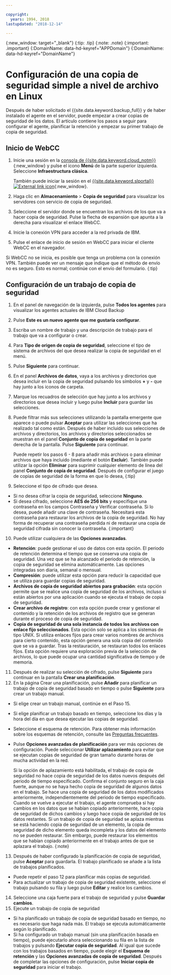 ```yaml
---

copyright:
  years: 1994, 2018
lastupdated: "2018-12-14"

---
```

{:new_window: target="_blank"}
{:tip: .tip}
{:note: .note}
{:important: .important}
{:DomainName: data-hd-keyref="APPDomain"}
{:DomainName: data-hd-keyref="DomainName"}

# Configuración de una copia de seguridad simple a nivel de archivo en Linux

Después de haber solicitado el {{site.data.keyword.backup_full}} y de haber instalado el agente en el servidor, puede empezar a crear copias de seguridad de los datos. El artículo contiene los pasos a seguir para configurar el agente, planificar la retención y empezar su primer trabajo de copia de seguridad.

## Inicio de WebCC

1. Inicie una sesión en la [consola de {{site.data.keyword.cloud_notm}}](https://{DomainName}/catalog/){:new_window} y pulse el icono **Menú** de la parte superior izquierda. Seleccione **Infraestructura clásica**.

   También puede iniciar la sesión en el [{{site.data.keyword.slportal}} ![External link icon](../../icons/launch-glyph.svg "External link icon")](https://control.softlayer.com/){:new_window}.
2. Haga clic en **Almacenamiento** > **Copia de seguridad** para visualizar los servidores con servicio de copia de seguridad.
2. Seleccione el servidor donde se encuentran los archivos de los que va a hacer copia de seguridad. Pulse la flecha de expansión que apunta a la derecha para visualizar el enlace WebCC.
3. Inicie la conexión VPN para acceder a la red privada de IBM.
4. Pulse el enlace de inicio de sesión en WebCC para iniciar el cliente WebCC en el navegador.<br/>

  Si WebCC no se inicia, es posible que tenga un problema con la conexión VPN. También puede ver un mensaje que indique que el método de envío no es seguro. Esto es normal; continúe con el envío del formulario.
  {:tip}

## Configuración de un trabajo de copia de seguridad

1. En el panel de navegación de la izquierda, pulse **Todos los agentes** para visualizar los agentes actuales de IBM Cloud Backup
2. Pulse **Este es un nuevo agente que me gustaría configurar**.
3. Escriba un nombre de trabajo y una descripción de trabajo para el trabajo que va a configurar o crear.
4. Para **Tipo de origen de copia de seguridad**, seleccione el tipo de sistema de archivos del que desea realizar la copia de seguridad en el menú.
5. Pulse **Siguiente** para continuar.
6. En el panel **Archivos de datos**, vaya a los archivos y directorios que desea incluir en la copia de seguridad pulsando los símbolos **+** y **-** que hay junto a los iconos de carpeta.
7. Marque los recuadros de selección que hay junto a los archivos y directorios que desea incluir y luego pulse **Incluir** para guardar las selecciones.
8. Puede filtrar más sus selecciones utilizando la pantalla emergente que aparece o puede pulsar **Aceptar** para utilizar las selecciones que ha realizado tal como están. Después de haber incluido sus selecciones de archivos y directorios, los archivos y directorios seleccionados se muestran en el panel **Conjunto de copia de seguridad** en la parte derecha de la pantalla. Pulse **Siguiente** para continuar.

   Puede repetir los pasos 6 - 8 para añadir más archivos o para eliminar archivos que haya incluido (mediante el botón **Excluir**). También puede utilizar la opción **Eliminar** para suprimir cualquier elemento de línea del panel **Conjunto de copia de seguridad**. Después de configurar el juego de copias de seguridad de la forma en que lo desea,
   {:tip}
9. Seleccione el tipo de cifrado que desea.
  - Si no desea cifrar la copia de seguridad, seleccione **Ninguno**.
  - Si desea cifrado, seleccione **AES de 256 bits** y especifique una contraseña en los campos Contraseña y Verificar contraseña. Si lo desea, puede añadir una clave de contraseña.
    Necesitará esta contraseña para restaurar los archivos de la copia de seguridad. No hay forma de recuperar una contraseña perdida ni de restaurar una copia de seguridad cifrada sin conocer la contraseña.
  {:important}
10. Puede utilizar cualquiera de las **Opciones avanzadas**.
  - **Retención**: puede gestionar el uso de datos con esta opción. El periodo de retención determina el tiempo que se conserva una copia de seguridad. Una vez que se ha alcanzado el periodo de retención, la copia de seguridad se elimina automáticamente. Las opciones integradas son diaria, semanal o mensual.
  - **Compresión**: puede utilizar esta opción para reducir la capacidad que se utiliza para guardar copias de seguridad.
  - **Archivos de copia de seguridad abiertos para grabación**: esta opción permite que se realice una copia de seguridad de los archivos, incluso si están abiertos por una aplicación cuando se ejecuta el trabajo de copia de seguridad.
  - **Crear archivo de registro**: con esta opción puede crear y gestionar el contenido y la retención de los archivos de registro que se generan durante el proceso de copia de seguridad.
  - **Copia de seguridad de una sola instancia de todos los archivos con enlace fijo seleccionados**. Esta opción solo se aplica a los sistemas de tipo UNIX. Si utiliza enlaces fijos para crear varios nombres de archivos para cierto contenido, esta opción genera una sola copia del contenido que se va a guardar. Tras la restauración, se restauran todos los enlaces fijos. Esta opción requiere una exploración previa de la selección de archivos, lo que puede ocupar una cantidad significativa de tiempo y de memoria.
11. Después de realizar su selección de cifrado, pulse **Siguiente** para continuar en la pantalla **Crear una planificación**.
12. En la página Crear una planificación, pulse **Añadir** para planificar un trabajo de copia de seguridad basado en tiempo o pulse **Siguiente** para crear un trabajo manual.
  - Si elige crear un trabajo manual, continúe en el Paso 15.
  - Si elige planificar un trabajo basado en tiempo, seleccione los días y la hora del día en que desea ejecutar las copias de seguridad.
  - Seleccione el esquema de retención. Para obtener más información sobre los esquemas de retención, consulte las [Preguntas frecuentes](faqs.html#-how-do-the-retention-schemes-work-).
  - Pulse **Opciones avanzadas de planificación** para ver más opciones de configuración. Puede seleccionar **Utilizar aplazamiento** para evitar que se ejecutan copias de seguridad de gran tamaño durante horas de mucha actividad en la red.

    Si la opción de aplazamiento está habilitada, el trabajo de copia de seguridad no hace copia de seguridad de los datos nuevos después del periodo de tiempo especificado. Confirma el conjunto seguro en la caja fuerte, aunque no se haya hecho copia de seguridad de algunos datos en el trabajo. Se hace una copia de seguridad de los datos modificados anteriormente, independientemente del periodo de tiempo especificado. <br/> Cuando se vuelve a ejecutar el trabajo, el agente comprueba si hay cambios en los datos que se habían copiado anteriormente, hace copia de seguridad de dichos cambios y luego hace copia de seguridad de los datos restantes. Si un trabajo de copia de seguridad se aplaza mientras se está haciendo copia de seguridad de un elemento, la copia de seguridad de dicho elemento queda incompleta y los datos del elemento no se pueden restaurar. Sin embargo, puede restaurar los elementos que se habían copiado anteriormente en el trabajo antes de que se aplazara el trabajo.
    {:note}
13. Después de haber configurado la planificación de copia de seguridad, pulse **Aceptar** para guardarla. El trabajo planificado se añade a la lista de trabajos planificados.
  - Puede repetir el paso 12 para planificar más copias de seguridad.
  - Para actualizar un trabajo de copia de seguridad existente, seleccione el trabajo pulsando su fila y luego pulse **Editar** y realice los cambios.
14. Seleccione una caja fuerte para el trabajo de seguridad y pulse **Guardar cambios**.
15. Ejecute un trabajo de copia de seguridad
  - Si ha planificado un trabajo de copia de seguridad basado en tiempo, no es necesario que haga nada más. El trabajo se ejecuta automáticamente según lo planificado.
  - Si ha configurado un trabajo manual (sin una planificación basada en tiempo), puede ejecutarlo ahora seleccionando su fila en la lista de trabajos y pulsando **Ejecutar copia de seguridad**. Al igual que sucede con los trabajos basados en tiempo, puede elegir el **Esquema de retención** y las **Opciones avanzadas de copia de seguridad**. Después de completar las opciones de configuración, pulse **Iniciar copia de seguridad** para iniciar el trabajo.
